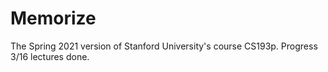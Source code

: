 # Memorize
The Spring 2021 version of Stanford University's course CS193p.
Progress 3/16 lectures done.
